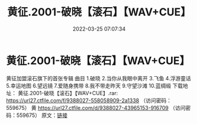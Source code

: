 ﻿---
title: 黄征.2001-破晓【滚石】【WAV+CUE】
date: 2022-03-25 07:07:34
categories: WAV车载音乐、镜像
tags: 华语中文
---
# 黄征.2001-破晓【滚石】【WAV+CUE】

黄征加盟滚石旗下的首张专辑
曲目
1.破晓
2.当你从我眼中离开
3.飞鱼
4.浮游童话
5.幸运地图
6.望远镜
7.爱随身携带
8.我不带走昨天
9.守望沙滩
10.蓝绸缎
下载地址：
黄征.2001-破晓【滚石】【WAV+CUE】.rar: https://url27.ctfile.com/f/9388027-558058909-2a1338
（访问密码：559675）
黄
https://url27.ctfile.com/d/9388027-43965153-916709
（访问密码：559675）
原文：[链接](https://blog.sina.com.cn/s/blog_1647c7e7601030wd3.html)